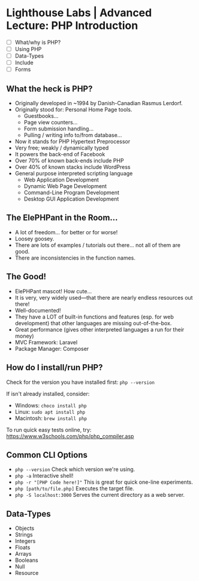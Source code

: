 # Lighthouse Labs | Advanced Lecture: PHP Introduction

* [ ] What/why is PHP?
* [ ] Using PHP
* [ ] Data-Types
* [ ] Include
* [ ] Forms

## What the heck is PHP?

* Originally developed in ~1994 by Danish-Canadian Rasmus Lerdorf.
* Originally stood for: Personal Home Page tools.
    * Guestbooks...
    * Page view counters...
    * Form submission handling...
    * Pulling / writing info to/from database...
* Now it stands for PHP Hypertext Preprocessor
* Very free; weakly / dynamically typed
* It powers the back-end of Facebook
* Over 70% of known back-ends include PHP
* Over 40% of known stacks include WordPress
* General purpose interpreted scripting language
    * Web Application Development
    * Dynamic Web Page Development
    * Command-Line Program Development
    * Desktop GUI Application Development

## The ElePHPant in the Room...

* A lot of freedom... for better or for worse!
* Loosey goosey.
* There are lots of examples / tutorials out there... not all of them are good.
* There are inconsistencies in the function names.

## The Good!

* ElePHPant mascot! How cute...
* It is very, very widely used—that there are nearly endless resources out there!
* Well-documented!
* They have a LOT of built-in functions and features (esp. for web development) that other languages are missing out-of-the-box.
* Great performance (gives other interpreted languages a run for their money)
* MVC Framework: Laravel
* Package Manager: Composer

## How do I install/run PHP?

Check for the version you have installed first: `php --version`

If isn't already installed, consider:

* Windows: `choco install php`
* Linux: `sudo apt install php`
* Macintosh: `brew install php`

To run quick easy tests online, try:
https://www.w3schools.com/php/php_compiler.asp

## Common CLI Options

* `php --version` Check which version we're using.
* `php -a` Interactive shell!
* `php -r "[PHP Code here!]"` This is great for quick one-line experiments.
* `php [path/to/file.php]` Executes the target file.
* `php -S localhost:3000` Serves the current directory as a web server.

## Data-Types

* Objects
* Strings
* Integers
* Floats
* Arrays
* Booleans
* Null
* Resource
